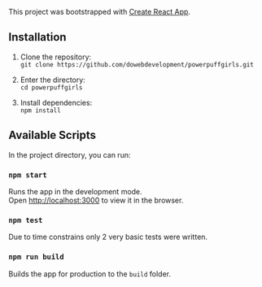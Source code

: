This project was bootstrapped with [Create React App](https://github.com/facebook/create-react-app).

## Installation

1) Clone the repository:<br />
`git clone https://github.com/dowebdevelopment/powerpuffgirls.git`

2) Enter the directory:<br />
`cd powerpuffgirls`

3) Install dependencies:<br />
`npm install`

## Available Scripts

In the project directory, you can run:

### `npm start`

Runs the app in the development mode.<br />
Open [http://localhost:3000](http://localhost:3000) to view it in the browser.

### `npm test`

Due to time constrains only 2 very basic tests were written.

### `npm run build`

Builds the app for production to the `build` folder.
